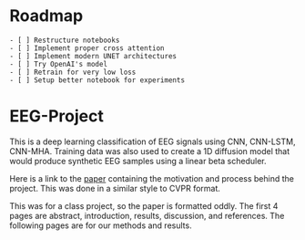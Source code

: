 # Roadmap
	- [ ] Restructure notebooks
    - [ ] Implement proper cross attention
    - [ ] Implement modern UNET architectures
    - [ ] Try OpenAI's model
    - [ ] Retrain for very low loss
    - [ ] Setup better notebook for experiments

# EEG-Project
This is a deep learning classification of EEG signals using CNN, CNN-LSTM, CNN-MHA. Training data was also used to create a 1D diffusion model that would produce synthetic EEG samples using a linear beta scheduler.

Here is a link to the [paper](paper.pdf) containing the motivation and process behind the project. This was done in a similar style to CVPR format.

This was for a class project, so the paper is formatted oddly. The first 4 pages are abstract, introduction, results, discussion, and references. The following pages are for our methods and results.